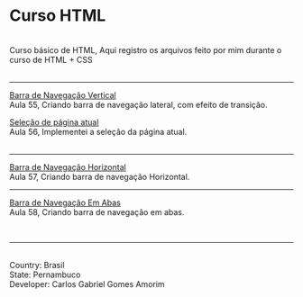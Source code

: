 # Curso HTML
<br>
Curso básico de HTML, Aqui registro os arquivos feito por mim durante o curso de HTML + CSS
<br><br><hr>

[Barra de Navegação Vertical](https://github.com/GabrielCarlosG/Curso-HTML/tree/main/Aula%2055)<br>
Aula 55, Criando barra de navegação lateral, com efeito de transição. <br>

[Seleção de página atual](https://github.com/GabrielCarlosG/Curso-HTML/tree/main/Aula%2056)<br>
Aula 56, Implementei a seleção da página atual.
<br><br><hr>

[Barra de Navegação Horizontal](https://github.com/GabrielCarlosG/Curso-HTML/tree/main/Aula%2057)<br>
Aula 57, Criando barra de navegação Horizontal.
<hr>

[Barra de Navegação Em Abas](https://github.com/GabrielCarlosG/Curso-HTML/tree/main/Aula%2058)<br>
Aula 58, Criando barra de navegação em abas.








<br><hr><br>
Country: Brasil<br>
State: Pernambuco<br>
Developer: Carlos Gabriel Gomes Amorim<br>
